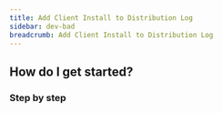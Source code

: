 ```yaml
---
title: Add Client Install to Distribution Log
sidebar: dev-bad
breadcrumb: Add Client Install to Distribution Log
---
```


## <background>

## How do I get started?

### Step by step
